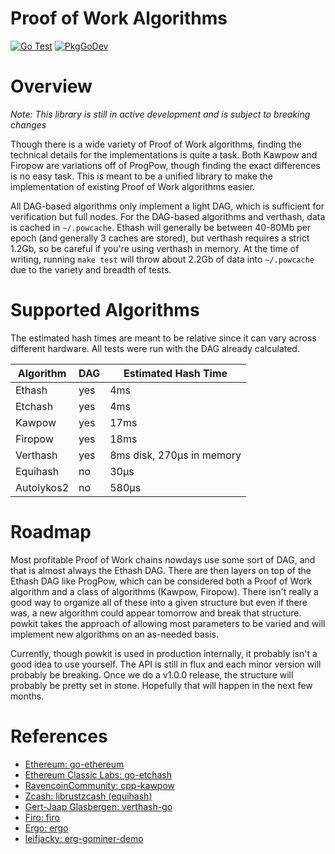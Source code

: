# Proof of Work Algorithms

[![Go Test](https://github.com/sencha-dev/go-pow/actions/workflows/go.yml/badge.svg)](https://github.com/sencha-dev/go-pow/actions/workflows/go.yml)
[![PkgGoDev](https://pkg.go.dev/badge/github.com/sencha-dev/go-pow)](https://pkg.go.dev/github.com/sencha-dev/go-pow?tab=doc)

# Overview

*Note: This library is still in active development and is
subject to breaking changes*

Though there is a wide variety of Proof of Work algorithms, finding the technical details
for the implementations is quite a task. Both Kawpow and Firopow are variations off of ProgPow,
though finding the exact differences is no easy task. This is meant to be a unified library to
make the implementation of existing Proof of Work algorithms easier. 

All DAG-based algorithms only implement a light DAG, which is sufficient for verification
but full nodes. For the DAG-based algorithms and verthash, data is cached in `~/.powcache`.
Ethash will generally be between 40-80Mb per epoch (and generally 3 caches are stored), but verthash
requires a strict 1.2Gb, so be careful if you're using verthash in memory. At the time of writing, running 
`make test` will throw about 2.2Gb of data into `~/.powcache` due to the variety and breadth of tests.

# Supported Algorithms

The estimated hash times are meant to be relative since
it can vary across different hardware. All tests were run
with the DAG already calculated. 

| Algorithm   | DAG         | Estimated Hash Time       |
| ----------- | ----------- | --------------------------|
| Ethash      | yes         | 4ms                       |
| Etchash     | yes         | 4ms                       |
| Kawpow      | yes         | 17ms                      |
| Firopow     | yes         | 18ms                      |
| Verthash    | yes         | 8ms disk, 270μs in memory |
| Equihash    | no          | 30μs                      |
| Autolykos2  | no          | 580μs                     |



# Roadmap

Most profitable Proof of Work chains nowdays use some sort of DAG, and that is almost always the Ethash DAG.
There are then layers on top of the Ethash DAG like ProgPow, which can be considered both a Proof of Work 
algorithm and a class of algorithms (Kawpow, Firopow). There isn't really a good way to organize all of these
into a given structure but even if there was, a new algorithm could appear tomorrow and break that structure.
powkit takes the approach of allowing most parameters to be varied and will implement new algorithms on an
as-needed basis.

Currently, though powkit is used in production internally, it probably isn't a good idea to use yourself. The
API is still in flux and each minor version will probably be breaking. Once we do a v1.0.0 release, the structure
will probably be pretty set in stone. Hopefully that will happen in the next few months.

# References

  - [Ethereum: go-ethereum](https://github.com/ethereum/go-ethereum/blob/master/consensus/ethash/ethash.go)
  - [Ethereum Classic Labs: go-etchash](https://github.com/etclabscore/go-etchash)
  - [RavencoinCommunity: cpp-kawpow](https://github.com/RavenCommunity/cpp-kawpow/)
  - [Zcash: librustzcash (equihash)](https://github.com/zcash/librustzcash/tree/master/components/equihash)
  - [Gert-Jaap Glasbergen: verthash-go](https://github.com/gertjaap/verthash-go/)
  - [Firo: firo](https://github.com/firoorg/firo/tree/master/src/crypto/progpow)
  - [Ergo: ergo](https://github.com/ergoplatform/ergo/blob/0af9dd9d8846d672c1e2a77f8ab29963fa5acd1e/src/main/scala/org/ergoplatform/mining/AutolykosPowScheme.scala)
  - [leifjacky: erg-gominer-demo](https://github.com/leifjacky/erg-gominer-demo)

